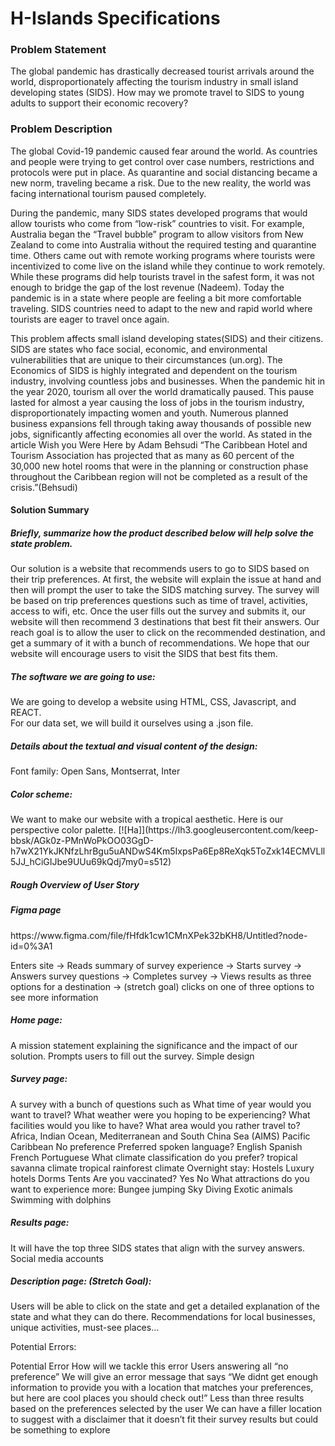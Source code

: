 <h1>H-Islands Specifications</h1>

<h3>Problem Statement</h3>

The global pandemic has drastically decreased tourist arrivals around the world, disproportionately affecting the tourism industry in small island developing states (SIDS). How may we promote travel to SIDS to young adults to support their economic recovery?

<h3>Problem Description</h3>

The global Covid-19 pandemic caused fear around the world. As countries and people were trying to get control over case numbers, restrictions and protocols were put in place. As quarantine and social distancing became a new norm, traveling became a risk. Due to the new reality, the world was facing international tourism paused completely. 

During the pandemic, many SIDS states developed programs that would allow tourists who come from “low-risk” countries to visit. For example, Australia began the “Travel bubble” program to allow visitors from New Zealand to come into Australia without the required testing and quarantine time. Others came out with remote working programs where tourists were incentivized to come live on the island while they continue to work remotely. While these programs did help tourists travel in the safest form, it was not enough to bridge the gap of the lost revenue (Nadeem). Today the pandemic is in a state where people are feeling a bit more comfortable traveling. SIDS countries need to adapt to the new and rapid world where tourists are eager to travel once again.

This problem affects small island developing states(SIDS) and their citizens. SIDS are states who face social, economic, and environmental vulnerabilities that are unique to their circumstances (un.org). The Economics of SIDS is highly integrated and dependent on the tourism industry, involving countless jobs and businesses. When the pandemic hit in the year 2020, tourism all over the world dramatically paused. This pause lasted for almost a year causing the loss of jobs in the tourism industry, disproportionately impacting women and youth. Numerous planned business expansions fell through taking away thousands of possible new jobs, significantly affecting economies all over the world. As stated in the article Wish you Were Here by Adam Behsudi “The Caribbean Hotel and Tourism Association has projected that as many as 60 percent of the 30,000 new hotel rooms that were in the planning or construction phase throughout the Caribbean region will not be completed as a result of the crisis.”(Behsudi)
 
<h4>Solution Summary <h5>Briefly, summarize how the product described below will help solve the state problem. </h5></h4>
  
Our solution is a website that recommends users to go to SIDS based on their trip preferences. At first, the website will explain the issue at hand and then will prompt the user to take the SIDS matching survey. The survey will be based on trip preferences questions such as time of travel, activities, access to wifi, etc. Once the user fills out the survey and submits it, our website will then recommend 3 destinations that best fit their answers. Our reach goal is to allow the user to click on the recommended destination, and get a summary of it with a bunch of recommendations. We hope that our website will encourage users to visit the SIDS that best fits them. 

<h5>The software we are going to use: </h5>
We are going to develop a website using HTML, CSS, Javascript, and REACT.<br>
For our data set, we will build it ourselves using a .json file. 

<h5>Details about the textual and visual content of the design: </h5>
Font family:
Open Sans, Montserrat, Inter

<h5>Color scheme: </h5>
We want to make our website with a tropical aesthetic. Here is our perspective color palette. 
[![Ha]](https://lh3.googleusercontent.com/keep-bbsk/AGk0z-PMnWoPkOO03GgD-h7wX21YkJKNfzLhrBgu5uANDwS4Km5IxpsPa6Ep8ReXqk5ToZxk14ECMVLll5JJ_hCiGIJbe9UUu69kQdj7my0=s512)

<h5>Rough Overview of User Story</h5>

<h5>Figma page</h5>
https://www.figma.com/file/fHfdk1cw1CMnXPek32bKH8/Untitled?node-id=0%3A1 

Enters site -> Reads summary of survey experience -> Starts survey -> Answers survey questions -> Completes survey -> Views results as three options for a destination -> (stretch goal) clicks on one of three options to see more information 

<h5>Home page: </h5>
A mission statement explaining the significance and the impact of our solution.
Prompts users to fill out the survey. 
Simple design

<h5>Survey page: </h5>
A survey with a bunch of questions such as
What time of year would you want to travel? 
What weather were you hoping to be experiencing? 
What facilities would you like to have?
What area would you rather travel to? 
Africa, Indian Ocean, Mediterranean and South China Sea (AIMS)
Pacific
Caribbean
No preference 
Preferred spoken language? 
English
Spanish 
French
Portuguese
 What climate classification do you prefer? 
tropical savanna climate
tropical rainforest climate
Overnight stay: 
Hostels 
Luxury hotels 
Dorms
Tents 
Are you vaccinated? 
Yes
No 
What attractions do you want to experience more:
Bungee jumping
Sky Diving 
Exotic animals 
Swimming with dolphins 

<h5>Results page:</h5>
It will have the top three SIDS states that align with the survey answers. 
Social media accounts


<h5>Description page:  (Stretch Goal):</h5>
Users will be able to click on the state and get a detailed explanation of the state and what they can do there. 
Recommendations for local businesses, unique activities, must-see places… 


Potential Errors: 

Potential Error 
How will we tackle this error
Users answering all “no preference” 
We will give an error message that says “We didnt get enough information to provide you with a location that matches your preferences, but here are cool places you should check out!”
Less than three results based on the preferences selected by the user
 We can have a filler location to suggest with a disclaimer that it doesn’t fit their survey results but could be something to explore



